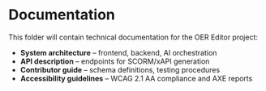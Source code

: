 # Documentation

This folder will contain technical documentation for the OER Editor project:
- **System architecture** – frontend, backend, AI orchestration
- **API description** – endpoints for SCORM/xAPI generation
- **Contributor guide** – schema definitions, testing procedures
- **Accessibility guidelines** – WCAG 2.1 AA compliance and AXE reports
